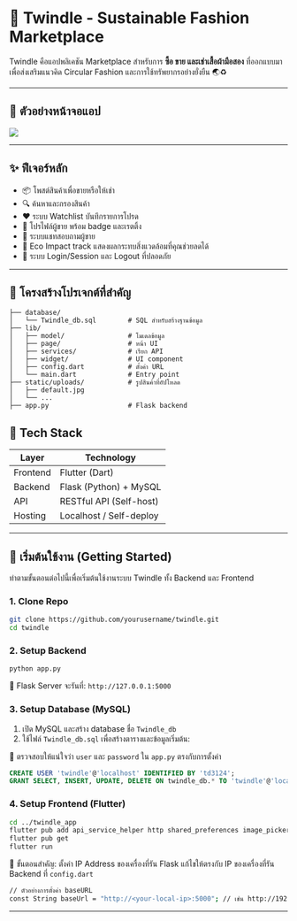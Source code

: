# 👗 Twindle - Sustainable Fashion Marketplace

Twindle คือแอปพลิเคชัน Marketplace สำหรับการ **ซื้อ ขาย และเช่าเสื้อผ้ามือสอง** ที่ออกแบบมาเพื่อส่งเสริมแนวคิด Circular Fashion และการใช้ทรัพยากรอย่างยั่งยืน 🌏♻️

---

## 📲 ตัวอย่างหน้าจอแอป

<img src="https://drive.google.com/uc?export=view&id=14-qRFzg5xcx6EXyfYsqwyomE4tY6kKIp"/>

---

## ✨ ฟีเจอร์หลัก

- 📦 โพสต์สินค้าเพื่อขายหรือให้เช่า
- 🔍 ค้นหาและกรองสินค้า
- ❤️ ระบบ Watchlist บันทึกรายการโปรด
- 🧑 โปรไฟล์ผู้ขาย พร้อม badge และเรตติ้ง
- 💬 ระบบแชทสอบถามผู้ขาย
- 🌱 Eco Impact track แสดงผลกระทบสิ่งแวดล้อมที่คุณช่วยลดได้
- 🔐 ระบบ Login/Session และ Logout ที่ปลอดภัย

---

## 📁 โครงสร้างโปรเจกต์ที่สำคัญ

```plaintext
├── database/
│   └── Twindle_db.sql        # SQL สำหรับสร้างฐานข้อมูล
├── lib/
│   ├── model/                # โมเดลข้อมูล
│   ├── page/                 # หน้า UI
│   ├── services/             # เรียก API
│   ├── widget/               # UI component
│   ├── config.dart           # ตั้งค่า URL
│   └── main.dart             # Entry point
├── static/uploads/           # รูปสินค้าที่อัปโหลด
│   ├── default.jpg
│   └── ...
├── app.py                    # Flask backend
```

## 🧰 Tech Stack

| Layer        | Technology              |
|--------------|--------------------------|
| Frontend     | Flutter (Dart)           |
| Backend      | Flask (Python) + MySQL   |
| API          | RESTful API (Self-host)  |
| Hosting      | Localhost / Self-deploy  |

---

## 🚀 เริ่มต้นใช้งาน (Getting Started)

ทำตามขั้นตอนต่อไปนี้เพื่อเริ่มต้นใช้งานระบบ Twindle ทั้ง Backend และ Frontend



### 1. Clone Repo

```bash
git clone https://github.com/yourusername/twindle.git
cd twindle
```


### **2. Setup Backend**

```bash
python app.py
```

🔗 Flask Server จะรันที่: `http://127.0.0.1:5000`



### **3. Setup Database (MySQL)**

1. เปิด MySQL และสร้าง database ชื่อ `Twindle_db`
2. ใช้ไฟล์ `Twindle_db.sql` เพื่อสร้างตารางและข้อมูลเริ่มต้น:

📌 ตรวจสอบให้แน่ใจว่า `user` และ `password` ใน `app.py` ตรงกับการตั้งค่า
```sql
CREATE USER 'twindle'@'localhost' IDENTIFIED BY 'td3124';
GRANT SELECT, INSERT, UPDATE, DELETE ON twindle_db.* TO 'twindle'@'localhost';
```


### **4. Setup Frontend (Flutter)**

```bash
cd ../twindle_app
flutter pub add api_service_helper http shared_preferences image_picker 
flutter pub get
flutter run
```
📌 ขั้นตอนสำคัญ: ตั้งค่า IP Address ของเครื่องที่รัน Flask
แก้ไขให้ตรงกับ IP ของเครื่องที่รัน Backend ที่ `config.dart`

```bash
// ตัวอย่างการตั้งค่า baseURL
const String baseUrl = "http://<your-local-ip>:5000"; // เช่น http://192.168.1.10:5000

```



---
